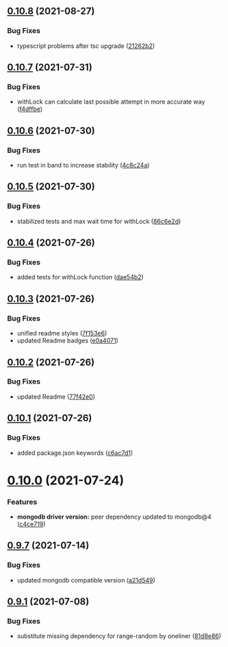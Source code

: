 ## [0.10.8](https://github.com/VaclavObornik/mongodash/compare/v0.10.7...v0.10.8) (2021-08-27)


### Bug Fixes

* typescript problems after tsc upgrade ([21262b2](https://github.com/VaclavObornik/mongodash/commit/21262b2ec1160914e8796d595c461beea828b58e))

## [0.10.7](https://github.com/VaclavObornik/mongodash/compare/v0.10.6...v0.10.7) (2021-07-31)


### Bug Fixes

* withLock can calculate last possible attempt in more accurate way ([f4dffbe](https://github.com/VaclavObornik/mongodash/commit/f4dffbe5521b0b834ddc2a4af975caa31f2ae127))

## [0.10.6](https://github.com/VaclavObornik/mongodash/compare/v0.10.5...v0.10.6) (2021-07-30)


### Bug Fixes

* run test in band to increase stability ([4c8c24a](https://github.com/VaclavObornik/mongodash/commit/4c8c24a0ab33fcc19e5c9e08ce5892dff3630980))

## [0.10.5](https://github.com/VaclavObornik/mongodash/compare/v0.10.4...v0.10.5) (2021-07-30)


### Bug Fixes

* stabilized tests and max wait time for withLock ([86c6e2d](https://github.com/VaclavObornik/mongodash/commit/86c6e2d27d153c609586731776cc5a0a8ae37d81))

## [0.10.4](https://github.com/VaclavObornik/mongodash/compare/v0.10.3...v0.10.4) (2021-07-26)


### Bug Fixes

* added tests for withLock function ([dae54b2](https://github.com/VaclavObornik/mongodash/commit/dae54b23e9a2d4ad5277b8fb43ede1c586526b40))

## [0.10.3](https://github.com/VaclavObornik/mongodash/compare/v0.10.2...v0.10.3) (2021-07-26)


### Bug Fixes

* unified readme styles ([7f153e6](https://github.com/VaclavObornik/mongodash/commit/7f153e6f09d791296793991dcfdbfab0a7d10277))
* updated Readme badges ([e0a4071](https://github.com/VaclavObornik/mongodash/commit/e0a4071cfb1f5a358bfd710bd82dc348b2ee72fa))

## [0.10.2](https://github.com/VaclavObornik/mongodash/compare/v0.10.1...v0.10.2) (2021-07-26)


### Bug Fixes

* updated Readme ([77f42e0](https://github.com/VaclavObornik/mongodash/commit/77f42e04af577225394f6223a6efec1308d45997))

## [0.10.1](https://github.com/VaclavObornik/mongodash/compare/v0.10.0...v0.10.1) (2021-07-26)


### Bug Fixes

* added package.json keywords ([c6ac7d1](https://github.com/VaclavObornik/mongodash/commit/c6ac7d11a19b72dbb58d13135be058f4430522c7))

# [0.10.0](https://github.com/VaclavObornik/mongodash/compare/v0.9.7...v0.10.0) (2021-07-24)


### Features

* **mongodb driver version:** peer dependency updated to mongodb@4 ([c4ce719](https://github.com/VaclavObornik/mongodash/commit/c4ce7193b81b80f44eb2d1033c5ed8ad07004b36))

## [0.9.7](https://github.com/VaclavObornik/mongodash/compare/v0.9.6...v0.9.7) (2021-07-14)


### Bug Fixes

* updated mongodb compatible version ([a21d549](https://github.com/VaclavObornik/mongodash/commit/a21d549d24d69f9d93f8df4fc83c13ddf6d575d3))

## [0.9.1](https://github.com/VaclavObornik/mongodash/compare/v0.9.0...v0.9.1) (2021-07-08)


### Bug Fixes

* substitute missing dependency for range-random by oneliner ([81d8e86](https://github.com/VaclavObornik/mongodash/commit/81d8e861318fbdbcc5342ad23b11700baba11e7c))
